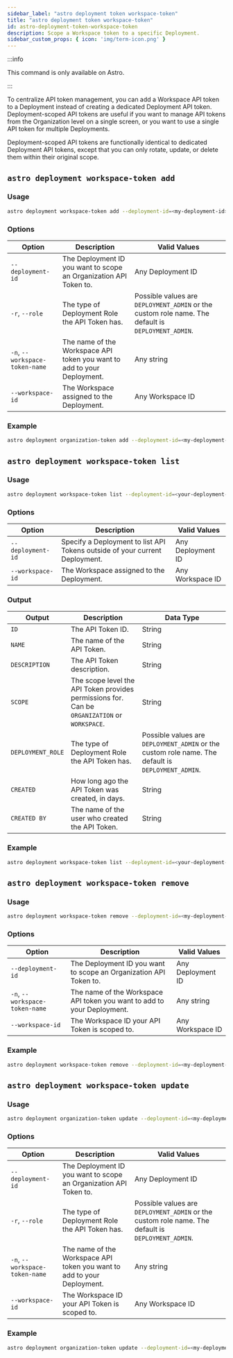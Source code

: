 ```yaml
---
sidebar_label: "astro deployment token workspace-token"
title: "astro deployment token workspace-token"
id: astro-deployment-token-workspace-token
description: Scope a Workspace token to a specific Deployment.
sidebar_custom_props: { icon: 'img/term-icon.png' }
---
```


:::info

This command is only available on Astro.

:::

To centralize API token management, you can add a Workspace API token to a Deployment instead of creating a dedicated Deployment API token. Deployment-scoped API tokens are useful if you want to manage API tokens from the Organization level on a single screen, or you want to use a single API token for multiple Deployments.

Deployment-scoped API tokens are functionally identical to dedicated Deployment API tokens, except that you can only rotate, update, or delete them within their original scope.

## `astro deployment workspace-token add`

### Usage

```sh
astro deployment workspace-token add --deployment-id=<my-deployment-id> --role=DEPLOYMENT_ADMIN --workspace-token-name=<workspace-token-name>
```

### Options

| Option             | Description                                                               | Valid Values                                                                              |
| ------------------ | ------------------------------------------------------------------------- | ----------------------------------------------------------------------------------------- |
| `--deployment-id` | The Deployment ID you want to scope an Organization API Token to. | Any Deployment ID                                                      |
| `-r`, `--role`           | The type of Deployment Role the API Token has.                | Possible values are `DEPLOYMENT_ADMIN` or the custom role name. The default is `DEPLOYMENT_ADMIN`. |
| `-n`, `--workspace-token-name` | The name of the Workspace API token you want to add to your Deployment. | Any string                                                        |
| `--workspace-id` | The Workspace assigned to the Deployment. | Any Workspace ID                                                      |

### Example

```sh
astro deployment organization-token add --deployment-id=<my-deployment-id> --role=DEPLOYMENT_ADMIN --workspace-token-name="My workspace token"
```

## `astro deployment workspace-token list`

### Usage

```sh
astro deployment workspace-token list --deployment-id=<your-deployment-id> --workspace-id=<your-workspace-ic>
```

### Options

| Option             | Description                                                               | Valid Values                                                                              |
| ------------------ | ------------------------------------------------------------------------- | ----------------------------------------------------------------------------------------- |
| `--deployment-id` | Specify a Deployment to list API Tokens outside of your current Deployment. | Any Deployment ID                                                        |
| `--workspace-id` | The Workspace assigned to the Deployment. | Any Workspace ID                                                      |

### Output

| Output           | Description                                                                               | Data Type                                                                                 |
| ---------------- | ----------------------------------------------------------------------------------------- | ----------------------------------------------------------------------------------------- |
| `ID`             | The API Token ID.                                                                         | String                                                                                    |
| `NAME`           | The name of the API Token.                                                                | String                                                                                    |
| `DESCRIPTION`    | The API Token description.                                                                | String                                                                                    |
| `SCOPE`          | The scope level the API Token provides permissions for. Can be `ORGANIZATION` or `WORKSPACE`. | String                                                                                    |
| `DEPLOYMENT_ROLE` | The type of Deployment Role the API Token has.                                             | Possible values are `DEPLOYMENT_ADMIN` or the custom role name. The default is `DEPLOYMENT_ADMIN`. |
| `CREATED`        | How long ago the API Token was created, in days.                                          | String                                                                                    |
| `CREATED BY`     | The name of the user who created the API Token.                                           | String                                                                                    |

### Example

```sh
astro deployment workspace-token list --deployment-id=<your-deployment-id>
```

## `astro deployment workspace-token remove`

### Usage

```sh
astro deployment workspace-token remove --deployment-id=<my-deployment-id> --workspace-token-name=<workspace-token-name> --workspace-id=<my-workspace-id>
```

### Options

| Option             | Description                                                               | Valid Values                                                                              |
| ------------------ | ------------------------------------------------------------------------- | ----------------------------------------------------------------------------------------- |
| `--deployment-id` | The Deployment ID you want to scope an Organization API Token to. | Any Deployment ID                                                      |
| `-n`, `--workspace-token-name` | The name of the Workspace API token you want to add to your Deployment. | Any string                                                        |
| `--workspace-id` | The Workspace ID your API Token is scoped to. | Any Workspace ID                                                      |

### Example

```sh
astro deployment workspace-token remove --deployment-id=<my-deployment-id> --workspace-token-name=<workspace-token-name> --workspace-id=<my-workspace-id>
```

## `astro deployment workspace-token update`

### Usage

```sh
astro deployment organization-token update --deployment-id=<my-deployment-id> --role=DEPLOYMENT_ADMIN --workspace-token-name=<workspace-token-name>
```

### Options

| Option             | Description                                                               | Valid Values                                                                              |
| ------------------ | ------------------------------------------------------------------------- | ----------------------------------------------------------------------------------------- |
| `--deployment-id` | The Deployment ID you want to scope an Organization API Token to. | Any Deployment ID                                                      |
| `-r`, `--role`           | The type of Deployment Role the API Token has.                | Possible values are `DEPLOYMENT_ADMIN` or the custom role name. The default is `DEPLOYMENT_ADMIN`. |
| `-n`, `--workspace-token-name` | The name of the Workspace API token you want to add to your Deployment. | Any string                                                        |
| `--workspace-id` | The Workspace ID your API Token is scoped to. | Any Workspace ID                                                      |

### Example

```sh
astro deployment organization-token update --deployment-id=<my-deployment-id> --role=DEPLOYMENT_ADMIN --workspace-token-name="My workspace token"
```